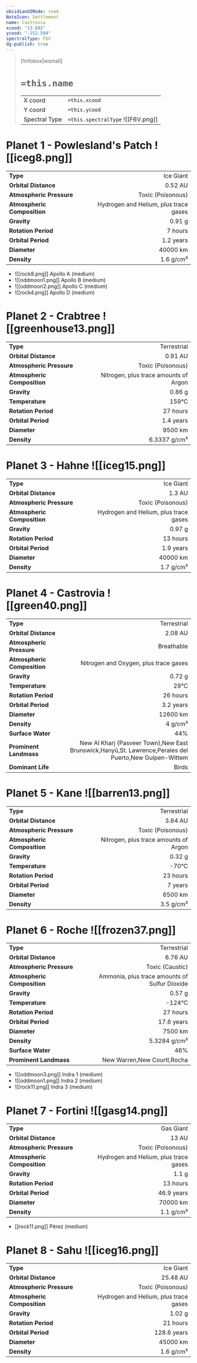 ```yaml
---
obsidianUIMode: read
NoteIcon: Settlement
name: Castrovia
xcood: "13.692"
ycood: "-252.594"
spectralType: F6V
dg-publish: true
---
```

> [!infobox|wsmall]
> # `=this.name`
> | | |
> | - | - |
> | X coord | `=this.xcood` |
> | Y coord| `=this.ycood` |
> | Spectral Type | `=this.spectralType` ![[F6V.png]] |

# Planet 1 - Powlesland's Patch ![[iceg8.png]]
|                             |                           |
| --------------------------- | -------------------------:|
| **Type**                    |             Ice Giant |
| **Orbital Distance**        |   0.52 AU |
| **Atmospheric Pressure**    |       Toxic (Poisonous) |
| **Atmospheric Composition** |      Hydrogen and Helium, plus trace gases |
| **Gravity**                 |        0.91 g |
| **Rotation Period**         |  7 hours |
| **Orbital Period** | 1.2 years |
| **Diameter**                |      40000 km | 
| **Density**                 |    1.6 g/cm³ |



- ![[rock8.png]] Apollo A (medium)
- ![[oddmoon1.png]] Apollo B (medium)
- ![[oddmoon2.png]] Apollo C (medium)
- ![[rock4.png]] Apollo D (medium)


# Planet 2 - Crabtree ![[greenhouse13.png]]
|                             |                           |
| --------------------------- | -------------------------:|
| **Type**                    |             Terrestrial |
| **Orbital Distance**        |   0.91 AU |
| **Atmospheric Pressure**    |       Toxic (Poisonous) |
| **Atmospheric Composition** |      Nitrogen, plus trace amounts of Argon |
| **Gravity**                 |        0.86 g |
| **Temperature**             |    159°C |
| **Rotation Period**         |  27 hours |
| **Orbital Period** | 1.4 years |
| **Diameter**                |      9500 km | 
| **Density**                 |    6.3337 g/cm³ |





# Planet 3 - Hahne ![[iceg15.png]]
|                             |                           |
| --------------------------- | -------------------------:|
| **Type**                    |             Ice Giant |
| **Orbital Distance**        |   1.3 AU |
| **Atmospheric Pressure**    |       Toxic (Poisonous) |
| **Atmospheric Composition** |      Hydrogen and Helium, plus trace gases |
| **Gravity**                 |        0.97 g |
| **Rotation Period**         |  13 hours |
| **Orbital Period** | 1.9 years |
| **Diameter**                |      40000 km | 
| **Density**                 |    1.7 g/cm³ |





# Planet 4 - Castrovia ![[green40.png]]
|                             |                           |
| --------------------------- | -------------------------:|
| **Type**                    |             Terrestrial |
| **Orbital Distance**        |   2.08 AU |
| **Atmospheric Pressure**    |       Breathable |
| **Atmospheric Composition** |      Nitrogen and Oxygen, plus trace gases |
| **Gravity**                 |        0.72 g |
| **Temperature**             |    29°C |
| **Rotation Period**         |  26 hours |
| **Orbital Period** | 3.2 years |
| **Diameter**                |      12600 km | 
| **Density**                 |    4 g/cm³ |
| **Surface Water**           |           44% | 
| **Prominent Landmass**      |         New Al Kharj (Pasveer Town),New East Brunswick,Hanyū,St. Lawrence,Perales del Puerto,New Gulpen-Wittem | 
| **Dominant Life**           |         Birds |





# Planet 5 - Kane ![[barren13.png]]
|                             |                           |
| --------------------------- | -------------------------:|
| **Type**                    |             Terrestrial |
| **Orbital Distance**        |   3.64 AU |
| **Atmospheric Pressure**    |       Toxic (Poisonous) |
| **Atmospheric Composition** |      Nitrogen, plus trace amounts of Argon |
| **Gravity**                 |        0.32 g |
| **Temperature**             |    -70°C |
| **Rotation Period**         |  23 hours |
| **Orbital Period** | 7 years |
| **Diameter**                |      6500 km | 
| **Density**                 |    3.5 g/cm³ |





# Planet 6 - Roche ![[frozen37.png]]
|                             |                           |
| --------------------------- | -------------------------:|
| **Type**                    |             Terrestrial |
| **Orbital Distance**        |   6.76 AU |
| **Atmospheric Pressure**    |       Toxic (Caustic) |
| **Atmospheric Composition** |      Ammonia, plus trace amounts of Sulfur Dioxide |
| **Gravity**                 |        0.57 g |
| **Temperature**             |    -124°C |
| **Rotation Period**         |  27 hours |
| **Orbital Period** | 17.6 years |
| **Diameter**                |      7500 km | 
| **Density**                 |    5.3284 g/cm³ |
| **Surface Water**           |           46% | 
| **Prominent Landmass**      |         New Warren,New Courtl,Rocha | 



- ![[oddmoon3.png]] Indra 1 (medium)
- ![[oddmoon1.png]] Indra 2 (medium)
- ![[rock11.png]] Indra 3 (medium)


# Planet 7 - Fortini ![[gasg14.png]]
|                             |                           |
| --------------------------- | -------------------------:|
| **Type**                    |             Gas Giant |
| **Orbital Distance**        |   13 AU |
| **Atmospheric Pressure**    |       Toxic (Poisonous) |
| **Atmospheric Composition** |      Hydrogen and Helium, plus trace gases |
| **Gravity**                 |        1.1 g |
| **Rotation Period**         |  13 hours |
| **Orbital Period** | 46.9 years |
| **Diameter**                |      70000 km | 
| **Density**                 |    1.1 g/cm³ |



- [[rock11.png]] Pérez (medium)

# Planet 8 - Sahu ![[iceg16.png]]
|                             |                           |
| --------------------------- | -------------------------:|
| **Type**                    |             Ice Giant |
| **Orbital Distance**        |   25.48 AU |
| **Atmospheric Pressure**    |       Toxic (Poisonous) |
| **Atmospheric Composition** |      Hydrogen and Helium, plus trace gases |
| **Gravity**                 |        1.02 g |
| **Rotation Period**         |  21 hours |
| **Orbital Period** | 128.6 years |
| **Diameter**                |      45000 km | 
| **Density**                 |    1.6 g/cm³ |





